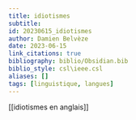 ```yaml
---
title: idiotismes
subtitle:
id: 20230615_idiotismes
author: Damien Belvèze
date: 2023-06-15
link_citations: true
bibliography: biblio/Obsidian.bib
biblio_style: csl\ieee.csl
aliases: []
tags: [linguistique, langues]
---
```


[[idiotismes en anglais]]






